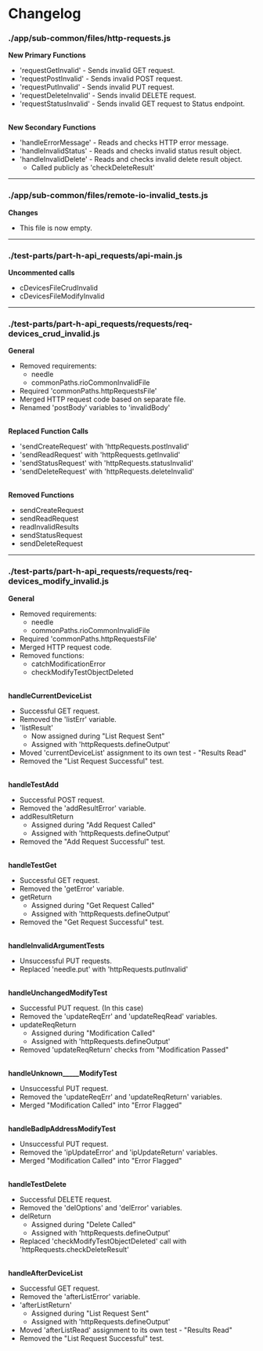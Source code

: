 # Changelog

### ./app/sub-common/files/http-requests.js

**New Primary Functions**
* 'requestGetInvalid' - Sends invalid GET request.
* 'requestPostInvalid' - Sends invalid POST request.
* 'requestPutInvalid' - Sends invalid PUT request.
* 'requestDeleteInvalid' - Sends invalid DELETE request.
* 'requestStatusInvalid' - Sends invalid GET request to Status endpoint.

\
**New Secondary Functions**
* 'handleErrorMessage' - Reads and checks HTTP error message.
* 'handleInvalidStatus' - Reads and checks invalid status result object.
* 'handleInvalidDelete' - Reads and checks invalid delete result object.
	* Called publicly as 'checkDeleteResult'

---

### ./app/sub-common/files/remote-io-invalid_tests.js

**Changes**
* This file is now empty.

---

### ./test-parts/part-h-api_requests/api-main.js

**Uncommented calls**
* cDevicesFileCrudInvalid
* cDevicesFileModifyInvalid

---

### ./test-parts/part-h-api_requests/requests/req-devices_crud_invalid.js

**General**
* Removed requirements:
	* needle
	* commonPaths.rioCommonInvalidFile
* Required 'commonPaths.httpRequestsFile'
* Merged HTTP request code based on separate file.
* Renamed 'postBody' variables to 'invalidBody'

\
**Replaced Function Calls**
* 'sendCreateRequest' with 'httpRequests.postInvalid'
* 'sendReadRequest' with 'httpRequests.getInvalid'
* 'sendStatusRequest' with 'httpRequests.statusInvalid'
* 'sendDeleteRequest' with 'httpRequests.deleteInvalid'

\
**Removed Functions**
* sendCreateRequest
* sendReadRequest
* readInvalidResults
* sendStatusRequest
* sendDeleteRequest

---

### ./test-parts/part-h-api_requests/requests/req-devices_modify_invalid.js

**General**
* Removed requirements:
	* needle
	* commonPaths.rioCommonInvalidFile
* Required 'commonPaths.httpRequestsFile'
* Merged HTTP request code.
* Removed functions:
	* catchModificationError
	* checkModifyTestObjectDeleted

\
**handleCurrentDeviceList**
* Successful GET request.
* Removed the 'listErr' variable.
* 'listResult'
	* Now assigned during "List Request Sent"
	* Assigned with 'httpRequests.defineOutput'
* Moved 'currentDeviceList' assignment to its own test - "Results Read"
* Removed the "List Request Successful" test.

\
**handleTestAdd**
* Successful POST request.
* Removed the 'addResultError' variable.
* addResultReturn
	* Assigned during "Add Request Called"
	* Assigned with 'httpRequests.defineOutput'
* Removed the "Add Request Successful" test.

\
**handleTestGet**
* Successful GET request.
* Removed the 'getError' variable.
* getReturn
	* Assigned during "Get Request Called"
	* Assigned with 'httpRequests.defineOutput'
* Removed the "Get Request Successful" test.

\
**handleInvalidArgumentTests**
* Unsuccessful PUT requests.
* Replaced 'needle.put' with 'httpRequests.putInvalid'

\
**handleUnchangedModifyTest**
* Successful PUT request. (In this case)
* Removed the 'updateReqErr' and 'updateReqRead' variables.
* updateReqReturn
	* Assigned during "Modification Called"
	* Assigned with 'httpRequests.defineOutput'
* Removed 'updateReqReturn' checks from "Modification Passed"

\
**handleUnknown_____ModifyTest**
* Unsuccessful PUT request.
* Removed the 'updateReqErr' and 'updateReqReturn' variables.
* Merged "Modification Called" into "Error Flagged"

\
**handleBadIpAddressModifyTest**
* Unsuccessful PUT request.
* Removed the 'ipUpdateError' and 'ipUpdateReturn' variables.
* Merged "Modification Called" into "Error Flagged"

\
**handleTestDelete**
* Successful DELETE request.
* Removed the 'delOptions' and 'delError' variables.
* delReturn
	* Assigned during "Delete Called"
	* Assigned with 'httpRequests.defineOutput'
* Replaced 'checkModifyTestObjectDeleted' call with 'httpRequests.checkDeleteResult'

\
**handleAfterDeviceList**
* Successful GET request.
* Removed the 'afterListError' variable.
* 'afterListReturn'
	* Assigned during "List Request Sent"
	* Assigned with 'httpRequests.defineOutput'
* Moved 'afterListRead' assignment to its own test - "Results Read"
* Removed the "List Request Successful" test.
